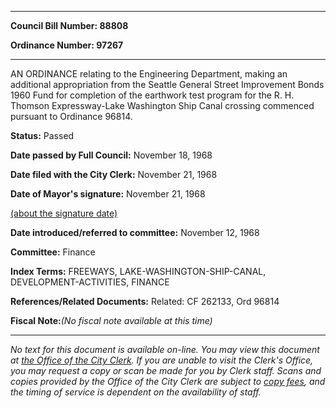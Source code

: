 

********

**Council Bill Number: 88808**
   
**Ordinance Number: 97267**
********

 AN ORDINANCE relating to the Engineering Department, making an additional appropriation from the Seattle General Street Improvement Bonds 1960 Fund for completion of the earthwork test program for the R. H. Thomson Expressway-Lake Washington Ship Canal crossing commenced pursuant to Ordinance 96814.

**Status:** Passed
   
**Date passed by Full Council:** November 18, 1968
   
**Date filed with the City Clerk:** November 21, 1968
   
**Date of Mayor's signature:** November 21, 1968
   
[(about the signature date)](/~public/approvaldate.htm)
   
   
   
**Date introduced/referred to committee:** November 12, 1968
   
**Committee:** Finance
   
   
**Index Terms:** FREEWAYS, LAKE-WASHINGTON-SHIP-CANAL, DEVELOPMENT-ACTIVITIES, FINANCE

**References/Related Documents:** Related: CF 262133, Ord 96814

**Fiscal Note:**_(No fiscal note available at this time)_
********

_No text for this document is available on-line. You may view this document at [the Office of the City Clerk](http://www.seattle.gov/leg/clerk/contactUs.htm). If you are unable to visit the Clerk's Office, you may request a copy or scan be made for you by Clerk staff. Scans and copies provided by the Office of the City Clerk are subject to [copy fees](http://clerk.seattle.gov/~public/clerkfees.htm), and the timing of service is dependent on the availability of staff._

